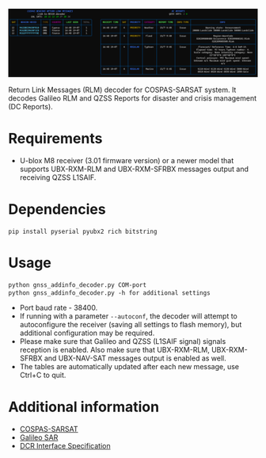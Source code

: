 !["preview"](preview.PNG?raw=true)

Return Link Messages (RLM) decoder for COSPAS-SARSAT system. It decodes Galileo RLM and QZSS Reports for disaster and crisis management (DC Reports).

Requirements
==========
- U-blox M8 receiver (3.01 firmware version) or a newer model that supports UBX-RXM-RLM and UBX-RXM-SFRBX messages output and receiving QZSS L1SAIF.

Dependencies
===========

```
pip install pyserial pyubx2 rich bitstring 
```

Usage
=============
```
python gnss_addinfo_decoder.py COM-port
python gnss_addinfo_decoder.py -h for additional settings
```
- Port baud rate - 38400.
- If running with a parameter `--autoconf`, the decoder will attempt to autoconfigure the receiver (saving all settings to flash memory), but additional configuration may be required.
- Please make sure that Galileo and QZSS (L1SAIF signal) signals reception is enabled. Also make sure that UBX-RXM-RLM, UBX-RXM-SFRBX and UBX-NAV-SAT messages output is enabled as well.
- The tables are automatically updated after each new message, use Ctrl+С to quit.

Additional information
=========================

- [COSPAS-SARSAT](https://cospas-sarsat.int/en/pro)
- [Galileo SAR](https://www.gsc-europa.eu/galileo/services/search-and-rescue-sar-galileo-service)
- [DCR Interface Specification](https://qzss.go.jp/en/technical/ps-is-qzss/is_qzss_dcr_010_agree.html)
